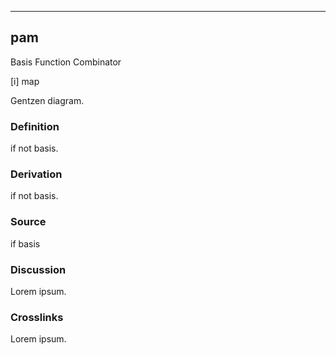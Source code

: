 ------------------------------------------------------------------------

## pam

Basis Function Combinator

\[i\] map

Gentzen diagram.

### Definition

if not basis.

### Derivation

if not basis.

### Source

if basis

### Discussion

Lorem ipsum.

### Crosslinks

Lorem ipsum.
